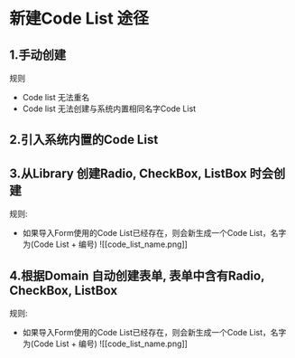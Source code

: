 # 新建Code List 途径
## 1.手动创建
规则
- Code list 无法重名
- Code list 无法创建与系统内置相同名字Code List

## 2.引入系统内置的Code List

## 3.从Library 创建Radio, CheckBox, ListBox 时会创建
规则:
-	如果导入Form使用的Code List已经存在，则会新生成一个Code List，名字为(Code List + 编号)
![[code_list_name.png]]
## 4.根据Domain 自动创建表单, 表单中含有Radio, CheckBox, ListBox
规则:
-	如果导入Form使用的Code List已经存在，则会新生成一个Code List，名字为(Code List + 编号)
![[code_list_name.png]]
